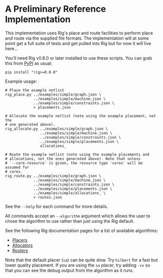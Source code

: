 A Preliminary Reference Implementation
======================================

This implementation uses Rig's place and route facilities to perform place and
route via the supplied file formats. The implementation will at some point get
a full suite of tests and get pulled into Rig but for now it will live here...

You'll need Rig v0.8.0 or later installed to use these scripts. You can grab
this from [PyPI](https://pypi.python.org/pypi/rig/) as usual:

    pip install "rig>=0.8.0"

Example usage:

    # Place the example netlist
    rig_place.py ../examples/simple/graph.json \
                 ../examples/simple/machine.json \
                 ../examples/simple/constraints.json \
                 > placements.json
    
    # Allocate the example netlist (note using the example placement, not the
    # one generated above).
    rig_allocate.py ../examples/simple/graph.json \
                    ../examples/simple/machine.json \
                    ../examples/simple/constraints.json \
                    ../examples/simple/placements.json \
                    allocations_
    
    # Route the example netlist (note using the example placements and
    # allocations, not the ones generated above). Note that unless
    # `--core-resource` is given, the resource type 'cores' will be assumed for
    # cores.
    rig_route.py ../examples/simple/graph.json \
                 ../examples/simple/machine.json \
                 ../examples/simple/constraints.json \
                 ../examples/simple/placements.json \
                 ../examples/simple/allocations_ \
                 > routes.json

See the `--help` for each command for more details.

All commands accept an `--algorithm` argument which allows the user to chose
the algorithm to use rather than just using the Rig default.

See the following Rig documentation pages for a list of available algorithms:

* [Placers](http://rig.readthedocs.org/en/stable/place_and_route/placement_algorithms.html)
* [Allocators](http://rig.readthedocs.org/en/stable/place_and_route/allocation_algorithms.html)
* [Routers](http://rig.readthedocs.org/en/stable/place_and_route/routing_algorithms.html)

Note that the default placer (`sa`) can be quite slow. Try `hilbert` for a fast
but lower quality placement. If you are using the `sa` placer, try adding `-vv`
so that you can see the debug output from the algorithm as it runs.
